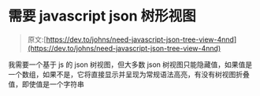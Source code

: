 # 需要 javascript json 树形视图

> 原文:[https://dev.to/johns/need-javascript-json-tree-view-4nnd](https://dev.to/johns/need-javascript-json-tree-view-4nnd)

我需要一个基于 js 的 json 树视图，但大多数 json 树视图只能隐藏值，如果值是一个数组，如果不是，它将直接显示并呈现为常规语法高亮，有没有树视图折叠值，即使值是一个字符串